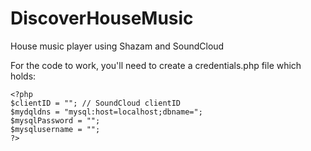 DiscoverHouseMusic
==================

House music player using Shazam and SoundCloud

For the code to work, you'll need to create a credentials.php file which holds:

```
<?php
$clientID = ""; // SoundCloud clientID
$mydqldns = "mysql:host=localhost;dbname=";
$mysqlPassword = "";
$mysqlusername = "";
?>
```
